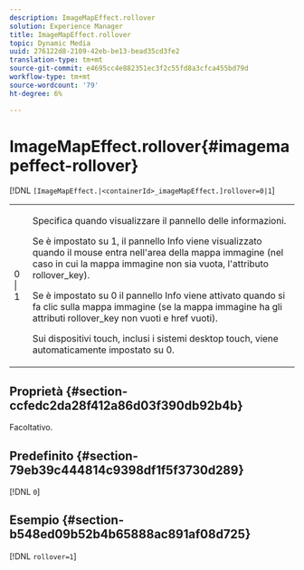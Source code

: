 ```yaml
---
description: ImageMapEffect.rollover
solution: Experience Manager
title: ImageMapEffect.rollover
topic: Dynamic Media
uuid: 276122d8-2109-42eb-be13-bead35cd3fe2
translation-type: tm+mt
source-git-commit: e4695cc4e882351ec3f2c55fd8a3cfca455bd79d
workflow-type: tm+mt
source-wordcount: '79'
ht-degree: 6%

---
```



# ImageMapEffect.rollover{#imagemapeffect-rollover}

[!DNL `[ImageMapEffect.|<containerId>_imageMapEffect.]rollover=0|1`]

<table id="table_2671D63442B54F659C32C4A3CC61DD7C"> 
 <tbody> 
  <tr> 
   <td colname="col1"> <p><span class="codeph"> 0 | 1</span> </p> </td> 
   <td colname="col2"> <p>Specifica quando visualizzare il pannello delle informazioni. </p> <p>Se è impostato su <span class="codeph"> 1</span>, il pannello Info viene visualizzato quando il mouse entra nell'area della mappa immagine (nel caso in cui la mappa immagine non sia vuota, l'attributo <span class="codeph"> rollover_key</span>). </p> <p>Se è impostato su <span class="codeph"> 0</span> il pannello Info viene attivato quando si fa clic sulla mappa immagine (se la mappa immagine ha gli attributi <span class="codeph"> rollover_key</span> non vuoti e <span class="codeph"> href</span> vuoti). </p> <p> Sui dispositivi touch, inclusi i sistemi desktop touch, viene automaticamente impostato su <span class="codeph"> 0</span>. </p> </td> 
  </tr> 
 </tbody> 
</table>

## Proprietà {#section-ccfedc2da28f412a86d03f390db92b4b}

Facoltativo.

## Predefinito {#section-79eb39c444814c9398df1f5f3730d289}

[!DNL `0`]

## Esempio {#section-b548ed09b52b4b65888ac891af08d725}

[!DNL `rollover=1`]
